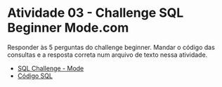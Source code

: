 <h1> Atividade 03 - Challenge SQL Beginner Mode.com </h1>
<p>
    Responder às 5 perguntas do challenge beginner. Mandar o código das consultas e a resposta correta num arquivo de texto nessa atividade.
</p>
<ul>
    <li> <a href = "https://mode.com/sql-challenge/"> SQL Challenge - Mode </a> </li>
    <li> <a href = "https://github.com/josec-junior/UEPB/blob/main/BancoDeDadosII_2023.1/Atividades/Atividade03/atividade03.sql"> Código SQL </a> </li>
</ul>
